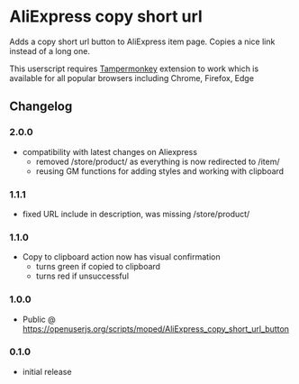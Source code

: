 # AliExpress copy short url
Adds a copy short url button to AliExpress item page. Copies a nice link instead of a long one.

This userscript requires [Tampermonkey](https://tampermonkey.net) extension to work which is available for all popular browsers including Chrome, Firefox, Edge

## Changelog

### 2.0.0
- compatibility with latest changes on Aliexpress
  - removed /store/product/ as everything is now redirected to /item/
  - reusing GM functions for adding styles and working with clipboard

### 1.1.1
- fixed URL include in description, was missing /store/product/

### 1.1.0
- Copy to clipboard action now has visual confirmation
  - turns green if copied to clipboard
  - turns red if unsuccessful

### 1.0.0
- Public @ https://openuserjs.org/scripts/moped/AliExpress_copy_short_url_button

### 0.1.0
- initial release
